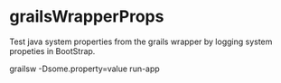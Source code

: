 grailsWrapperProps
==================

Test java system properties from the grails wrapper by logging system propeties in BootStrap.

grailsw -Dsome.property=value run-app
